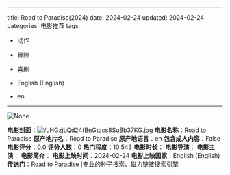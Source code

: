 
---
title: Road to Paradise(2024)
date: 2024-02-24
updated: 2024-02-24
categories: 电影推荐
tags:

- 动作
- 冒险
- 喜剧

- English (English)
- en
---

<img src="https://image.tmdb.org/t/p/originalNone" alt="None" title="None">

**电影封面**：<img src="https://image.tmdb.org/t/p/w200/uHGzjLQd24fBnGtccs8SuBb37KG.jpg" alt="/uHGzjLQd24fBnGtccs8SuBb37KG.jpg" title="/uHGzjLQd24fBnGtccs8SuBb37KG.jpg">
**电影名称**：Road to Paradise
**原产地片名**：Road to Paradise
**原产地语言**：en
**包含成人内容**：False
**电影评分**：0.0
**评分人数**：0
**热门程度**：10.543
**电影时长**：
**电影导演**：
**电影主演**：
**电影简介**：
**电影上映时间**：2024-02-24
**电影上映国家**：English (English)
**传送门**：[Road to Paradise |专业的种子搜索、磁力链接搜索引擎](https://movie.amd794.com:2083/?search=Road%20to%20Paradise&ordering=&mode=match_phrase&page_size=10&page=1)

